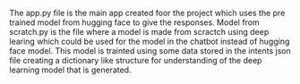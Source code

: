 The app.py file is the main app created foor the project which uses the pre trained model from hugging face to give the responses.
Model from scratch.py is the file where a model is made from scractch using deep learing which could be used for the model in the chatbot instead of hugging face model. 
This model is trainted using some data stored in the intents json file creating a dictionary like structure for understanding of the deep learning model that is generated.

